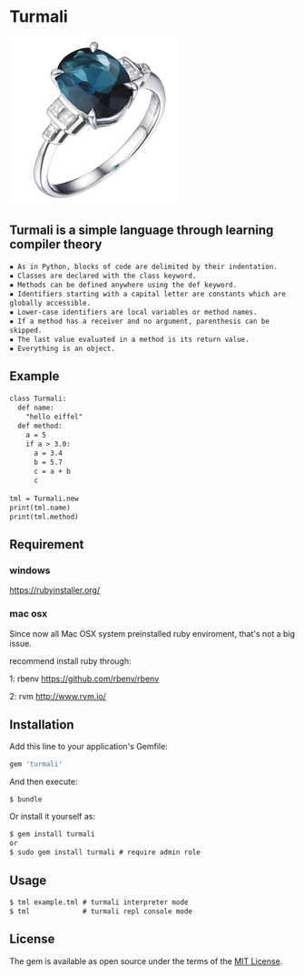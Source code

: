 # Turmali

![Turmali Logo](turmali.png "Turmali Logo")

## Turmali is a simple language through learning compiler theory

	▪ As in Python, blocks of code are delimited by their indentation.
	▪ Classes are declared with the class keyword.
	▪ Methods can be defined anywhere using the def keyword.
	▪ Identifiers starting with a capital letter are constants which are globally accessible.
	▪ Lower-case identifiers are local variables or method names.
	▪ If a method has a receiver and no argument, parenthesis can be skipped.
	▪ The last value evaluated in a method is its return value.
	▪ Everything is an object.

## Example

```example.tml 
class Turmali:
  def name:
    "hello eiffel"
  def method:
    a = 5
    if a > 3.0:
      a = 3.4
      b = 5.7
      c = a + b
      c

tml = Turmali.new
print(tml.name)    
print(tml.method)   
```

## Requirement 

### windows

https://rubyinstaller.org/ 

### mac osx 

Since now all Mac OSX system preinstalled ruby enviroment, that's not a big issue.

recommend install ruby through:

1: rbenv https://github.com/rbenv/rbenv

2: rvm http://www.rvm.io/

## Installation

Add this line to your application's Gemfile:

```ruby
gem 'turmali'
```

And then execute:

    $ bundle

Or install it yourself as:

    $ gem install turmali
    or 
    $ sudo gem install turmali # require admin role

## Usage

	$ tml example.tml # turmali interpreter mode
	$ tml   		  # turmali repl console mode          

## License

The gem is available as open source under the terms of the [MIT License](http://opensource.org/licenses/MIT).

